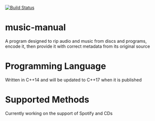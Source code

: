 [![Build Status](https://travis-ci.org/HarleyLorenzo/music-manual.svg?branch=autotools-development)](https://travis-ci.org/HarleyLorenzo/music-manual)
# music-manual
A program designed to rip audio and music from discs and programs, encode it, then provide it with correct metadata from its original source
# Programming Language
Written in C++14 and will be updated to C++17 when it is published
# Supported Methods
Currently working on the support of Spotify and CDs 
